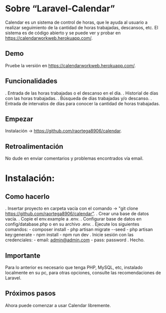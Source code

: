 # Sobre “Laravel-Calendar”

   Calendar es un sistema de control de horas, que le ayuda al usuario a realizar seguimiento de la cantidad de horas trabajadas, descansos, etc. El sistema es de código abierto y se puede ver y probar en https://calendarworkweb.herokuapp.com/.

## Demo

   Pruebe la versión en https://calendarworkweb.herokuapp.com/.

## Funcionalidades

   . Entrada de las horas trabajadas o el descanso en el día.
   . Historial de días con las horas trabajadas.
   . Búsqueda de días trabajadas y/o descanso.
   . Entrada de intervalos de días para conocer la cantidad de horas trabajadas.

## Empezar

   Instalación -> https://github.com/raortega8906/calendar.

## Retroalimentación

   No dude en enviar comentarios y problemas encontrados vía email.

# Instalación:

## Como hacerlo

   . Insertar proyecto en carpeta vacía con el comando -> "git clone https://github.com/raortega8906/calendar”.
   . Crear una base de datos vacía.
   . Copie el env.example a .env.
   . Configurar base de datos en config/database.php o en su archivo .env.
   . Ejecute los siguientes comandos:
        - composer install
        - php artisan migrate --seed
        - php artisan key:generate
        - npm install
        - npm run dev
   . Inicie sesión con las credenciales:
        - email: admin@admin.com
        - pass: password
   . Hecho.

## Importante

   Para lo anterior es necesario que tenga PHP, MySQL, etc, instalado localmente en su pc, para otras opciones, consulte las   recomendaciones de Laravel.

## Próximos pasos

   Ahora puede comenzar a usar Calendar libremente.

